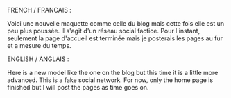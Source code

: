 FRENCH / FRANCAIS :

Voici une nouvelle maquette comme celle du blog mais cette fois elle est un peu plus poussée. Il s'agit d'un réseau social factice. Pour l'instant, seulement la page d'accueil est terminée mais je posterais les pages au fur et a mesure du temps.

ENGLISH / ANGLAIS :

Here is a new model like the one on the blog but this time it is a little more advanced. This is a fake social network. For now, only the home page is finished but I will post the pages as time goes on.
